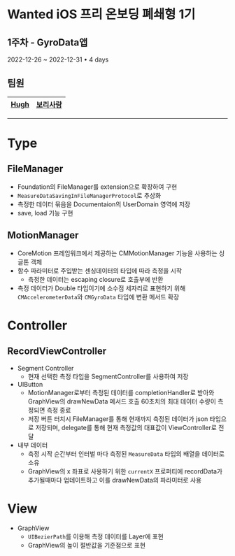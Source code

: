 # Wanted iOS 프리 온보딩 폐쇄형 1기 
## 1주차 - GyroData앱

2022-12-26 ~ 2022-12-31 • 4 days
## 팀원

|[Hugh](https://github.com/Hugh-github)|[보리사랑](https://github.com/yusw10)|
|:---:|:---:|


---

# Type

## FileManager

- Foundation의 FileManager를 extension으로 확장하여 구현
- `MeasureDataSavingInFileManagerProtocol`로 추상화 
- 측정한 데이터 묶음을 Documentaion의 UserDomain 영역에 저장
- save, load 기능 구현

## MotionManager

- CoreMotion 프레임워크에서 제공하는 CMMotionManager 기능을 사용하는 싱글톤 객체
- 함수 파라미터로 주입받는 센싱데이터의 타입에 따라 측정을 시작
    - 측정한 데이터는 escaping closure로 호출부에 반환
- 측정 데이터가 Double 타입이기에 소수점 세자리로 표현하기 위해 `CMAccelerometerData`와 `CMGyroData` 타입에 변환 메서드 확장

# Controller

## RecordViewController

- Segment Controller
    - 현재 선택한 측정 타입을 SegmentController를 사용하여 저장
- UIButton
    - MotionManager로부터 측정된 데이터를 completionHandler로 받아와 GraphView의 drawNewData 메서드 호출 60초치의 최대 데이터 수량이 측정되면 측정 종료
    - 저장 버튼 터치시 FileManager를 통해 현재까지 측정된 데이터가 json 타입으로 저장되며, delegate를 통해 현재 측정값의 대표값이 ViewController로 전달
- 내부 데이터
    - 측정 시작 순간부터 인터벌 마다 측정된 `MeasureData` 타입의 배열을 데이터로 소유
    - GraphView의 x 좌표로 사용하기 위한 `currentX` 프로퍼티에 recordData가 추가될때마다 업데이트하고 이를 drawNewData의 파라미터로 사용


# View

- GraphView
    - `UIBezierPath`를 이용해 측정 데이터를 Layer에 표현
    - GraphView의 높이 절반값을 기준점으로 표현
